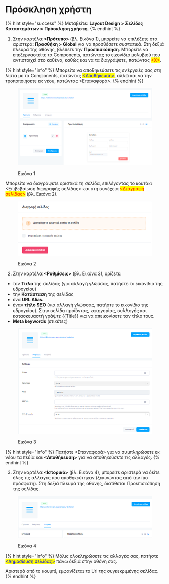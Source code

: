 # Πρόσκληση χρήστη

{% hint style="success" %}
Μεταβείτε: **Layout Design > Σελίδες Καταστημάτων > Πρόσκληση χρήστη**.
{% endhint %}

1. Στην καρτέλα **<Πρότυπο>** (βλ. Εικόνα 1), μπορείτε να επιλέξετε στα αριστερά: **Προσθήκη > Global** για να προσθέσετε συστατικά. Στη δεξιά πλευρά της οθόνης, βλέπετε την **Προεπισκόπηση**. Μπορείτε να επεξεργαστείτε τα Components, πατώντας το εικονίδιο μολυβιού που αντιστοιχεί στο καθένα, καθώς και να τα διαγράψετε, πατώντας <mark style="color:red;"><Χ></mark>.

{% hint style="info" %}
Μπορείτε να αποθηκεύσετε τις ενέργειές σας στη λίστα με τα Components, πατώντας <mark style="color:blue;"><Αποθήκευση></mark>, αλλά και να την τροποποιήσετε εκ νέου, πατώντας <Επαναφορά>.&#x20;
{% endhint %}

<figure><img src="../../../.gitbook/assets/ScreenHunter 769.png" alt=""><figcaption><p>Εικόνα 1</p></figcaption></figure>

Μπορείτε να διαγράψετε οριστικά τη σελίδα, επιλέγοντας το κουτάκι <Επιβεβαίωση διαγραφής σελίδας> και στη συνέχεια <mark style="color:red;"><Διαγραφή σελίδας></mark> (βλ. Εικόνα 2).&#x20;

<figure><img src="../../../.gitbook/assets/ScreenHunter 785 (1).png" alt=""><figcaption><p>Εικόνα 2</p></figcaption></figure>



2. Στην καρτέλα **<Ρυθμίσεις>** (βλ. Εικόνα 3), ορίζετε:

* τον **Τίτλο** της σελίδας (για αλλαγή γλώσσας, πατήστε το εικονίδιο της υδρογείου)
* την **Κατάσταση** της σελίδας
* ένα **URL Alias**&#x20;
* έναν **τίτλο SEO** (για αλλαγή γλώσσας, πατήστε το εικονίδιο της υδρογείου). Στην σελίδα προϊόντος, κατηγορίας, συλλογής και κατασκευαστή γράψτε \{{Title\}} για να απεικονίσετε τον τίτλο τους.
* **Meta keywords** (ετικέτες)

<figure><img src="../../../.gitbook/assets/ScreenHunter 770.png" alt=""><figcaption><p>Εικόνα 3</p></figcaption></figure>

{% hint style="info" %}
Πατήστε <Επαναφορά> για να συμπληρώσετε εκ νέου τα πεδία και **<Αποθήκευση>** για να αποθηκεύσετε τις αλλαγές.&#x20;
{% endhint %}



3. Στην καρτέλα **<Ιστορικό>** (βλ. Εικόνα 4), μπορείτε αριστερά να δείτε όλες τις αλλαγές που αποθηκεύτηκαν (ξεκινώντας από την πιο πρόσφατη). Στη δεξιά πλευρά της οθόνης, διατίθεται Προεπισκόπηση της σελίδας.

<figure><img src="../../../.gitbook/assets/ScreenHunter 771.png" alt=""><figcaption><p>Εικόνα 4</p></figcaption></figure>

{% hint style="info" %}
Μόλις ολοκληρώσετε τις αλλαγές σας, πατήστε <mark style="color:blue;"><Δημοσίευση σελίδας></mark> πάνω δεξιά στην οθόνη σας.&#x20;

Αριστερά από το κουμπί, εμφανίζεται το Url της συγκεκριμένης σελίδας.
{% endhint %}
